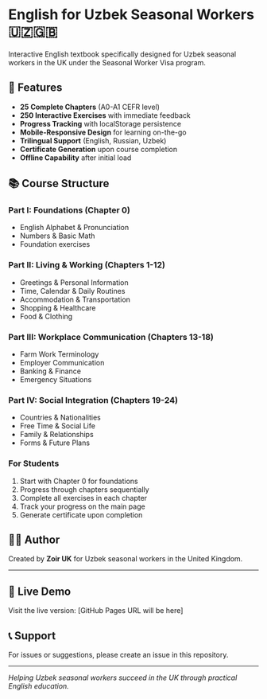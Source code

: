 # English for Uzbek Seasonal Workers 🇺🇿🇬🇧

Interactive English textbook specifically designed for Uzbek seasonal workers in the UK under the Seasonal Worker Visa program.

## 🌟 Features

- **25 Complete Chapters** (A0-A1 CEFR level)
- **250 Interactive Exercises** with immediate feedback
- **Progress Tracking** with localStorage persistence
- **Mobile-Responsive Design** for learning on-the-go
- **Trilingual Support** (English, Russian, Uzbek)
- **Certificate Generation** upon course completion
- **Offline Capability** after initial load

## 📚 Course Structure

### Part I: Foundations (Chapter 0)
- English Alphabet & Pronunciation
- Numbers & Basic Math
- Foundation exercises

### Part II: Living & Working (Chapters 1-12)
- Greetings & Personal Information
- Time, Calendar & Daily Routines
- Accommodation & Transportation
- Shopping & Healthcare
- Food & Clothing

### Part III: Workplace Communication (Chapters 13-18)
- Farm Work Terminology
- Employer Communication
- Banking & Finance
- Emergency Situations

### Part IV: Social Integration (Chapters 19-24)
- Countries & Nationalities
- Free Time & Social Life
- Family & Relationships
- Forms & Future Plans

### For Students
1. Start with Chapter 0 for foundations
2. Progress through chapters sequentially
3. Complete all exercises in each chapter
4. Track your progress on the main page
5. Generate certificate upon completion

## 👨‍💻 Author

Created by **Zoir UK** for Uzbek seasonal workers in the United Kingdom.

---

## 🔗 Live Demo

Visit the live version: [GitHub Pages URL will be here]

## 📞 Support

For issues or suggestions, please create an issue in this repository.

---

*Helping Uzbek seasonal workers succeed in the UK through practical English education.*
